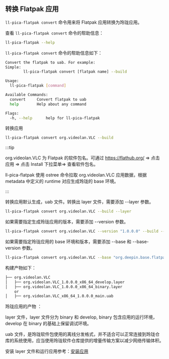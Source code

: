 ## 转换 Flatpak 应用

`ll-pica-flatpak convert` 命令用来将 Flatpak 应用转换为玲珑应用。

查看 `ll-pica-flatpak convert` 命令的帮助信息：

```bash
ll-pica-flatpak --help
```

`ll-pica-flatpak convert` 命令的帮助信息如下：

```bash
Convert the flatpak to uab. For example:
Simple:
        ll-pica-flatpak convert [flatpak name] --build

Usage:
  ll-pica-flatpak [command]

Available Commands:
  convert     Convert flatpak to uab
  help        Help about any command

Flags:
  -h, --help      help for ll-pica-flatpak
```

转换应用

```bash
ll-pica-flatpak convert org.videolan.VLC --build
```

:::tip

org.videolan.VLC 为 Flatpak 的软件包名。可通过 https://flathub.org/ => 点击应用 => 点击 Install 下拉菜单=> 查看软件包名。

ll-pica-flatpak 使用 ostree 命令拉取 org.videolan.VLC 应用数据，根据 metadata 中定义的 runtime 对应生成玲珑的 base 环境。

:::

转换应用默认生成，uab 文件。转换出 layer 文件，需要添加 --layer 参数。

```bash
ll-pica-flatpak convert org.videolan.VLC --build --layer
```

如果需要指定生成玲珑应用的版本，需要添加 --version 参数。

```bash
ll-pica-flatpak convert org.videolan.VLC --version "1.0.0.0" --build --layer
```

如果需要指定玲珑应用的 base 环境和版本，需要添加 --base 和 --base-version 参数。

```bash
ll-pica-flatpak convert org.videolan.VLC --base "org.deepin.base.flatpak.kde" --base-version "6.7.0.2" --build --layer
```

构建产物如下：

```bash
├── org.videolan.VLC
│   ├── org.videolan.VLC_1.0.0.0_x86_64_develop.layer
│   ├── org.videolan.VLC_1.0.0.0_x86_64_binary.layer
    or
│   ├── org.videolan.VLC_x86_64_1.0.0.0_main.uab
```

玲珑应用的产物 ：

layer 文件，layer 文件分为 binary 和 develop, binary 包含应用的运行环境，develop 在 binary 的基础上保留调试环境。

uab 文件，是玲珑软件包使用的离线分发格式，并不适合可以正常连接到玲珑仓库的系统使用，应当使用玲珑软件仓库提供的增量传输方案以减少网络传输体积。

安装 layer 文件和运行应用参考：[安装应用](../ll-cli/install.md)
